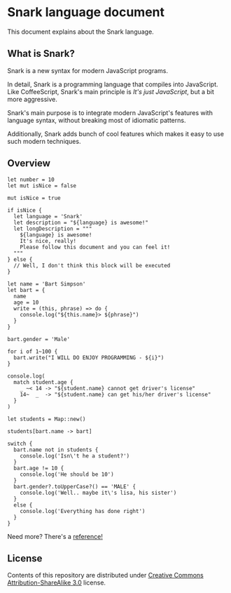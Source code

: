 Snark language document
=======================

This document explains about the Snark language.

## What is Snark?

Snark is a new syntax for modern JavaScript programs.

In detail, Snark is a programming language that compiles into JavaScript. Like CoffeeScript, Snark's main principle is _It's just JavaScript_, but a bit more aggressive.

Snark's main purpose is to integrate modern JavaScript's features with language syntax, without breaking most of idiomatic patterns.

Additionally, Snark adds bunch of cool features which makes it easy to use such modern techniques.

## Overview

```
let number = 10
let mut isNice = false

mut isNice = true

if isNice {
  let language = 'Snark'
  let description = "${language} is awesome!"
  let longDescription = """
    ${language} is awesome!
    It's nice, really!
    Please follow this document and you can feel it!
  """
} else {
  // Well, I don't think this block will be executed
}

let name = 'Bart Simpson'
let bart = {
  name
  age = 10
  write = (this, phrase) => do {
    console.log("${this.name}> ${phrase}")
  }
}

bart.gender = 'Male'

for i of 1~100 {
  bart.write("I WILL DO ENJOY PROGRAMMING - ${i}")
}

console.log(
  match student.age {
    _ ~< 14 -> "${student.name} cannot get driver's license"
    14~  _  -> "${student.name} can get his/her driver's license"
  }
)

let students = Map::new()

students[bart.name -> bart]

switch {
  bart.name not in students {
    console.log('Isn\'t he a student?')
  }
  bart.age != 10 {
    console.log('He should be 10')
  }
  bart.gender?.toUpperCase?() == 'MALE' {
    console.log('Well.. maybe it\'s lisa, his sister')
  }
  else {
    console.log('Everything has done right')
  }
}
```

Need more? There's a [reference!](./Reference.md)

## License

Contents of this repository are distributed under [Creative Commons Attribution-ShareAlike 3.0](http://creativecommons.org/licenses/by-sa/3.0/) license.
